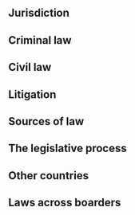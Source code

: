 ## Jurisdiction

## Criminal law

## Civil law

## Litigation

## Sources of law

## The legislative process

## Other countries

## Laws across boarders
